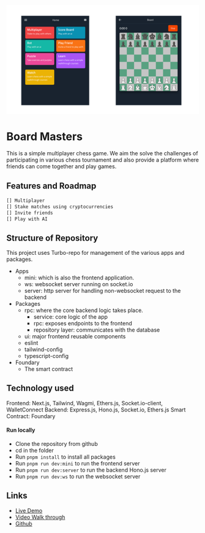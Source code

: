 ![banner](./assets/landing.png)

# Board Masters
This is a simple multiplayer chess game. We aim the solve the challenges of participating in 
various chess tournament and also provide a platform where friends can come together and play 
games.

## Features and Roadmap
    [] Multiplayer
    [] Stake matches using cryptocurrencies
    [] Invite friends
    [] Play with AI

## Structure of Repository

This project uses Turbo-repo for management of the various apps and packages. 
- Apps
  - mini: which is also the frontend application. 
  - ws: websocket server running on socket.io
  - server: http server for handling non-websocket request to the backend
- Packages
  - rpc: where the core backend logic takes place. 
    - service: core logic of the app
    - rpc: exposes endpoints to the frontend
    - repository layer: communicates with the database
  - ui: major frontend reusable components
  - eslint
  - tailwind-config
  - typescript-config
- Foundary
  - The smart contract

## Technology used
Frontend: Next.js, Tailwind, Wagmi, Ethers.js, Socket.io-client, WalletConnect
Backend: Express.js, Hono.js, Socket.io, Ethers.js
Smart Contract: Foundary

#### Run locally
- Clone the repository from github
- cd in the folder
- Run `pnpm install` to install all packages
- Run `pnpm run dev:mini` to run the frontend server
- Run `pnpm run dev:server` to run the backend Hono.js server
- Run `pnpm run dev:ws` to run the websocket server

## Links
- [Live Demo](https://www.youtube.com/)
- [Video Walk through](https://www.youtube.com/)
- [Github](https://www.youtube.com/)



